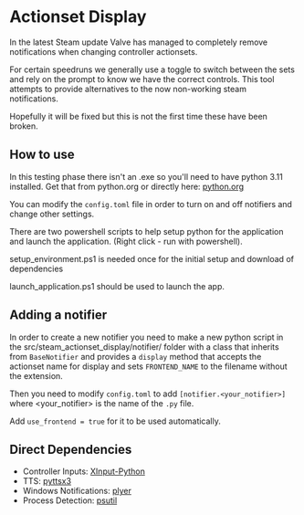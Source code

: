 # Actionset Display #

In the latest Steam update Valve has managed to completely remove notifications
when changing controller actionsets.

For certain speedruns we generally use a toggle to switch between the sets
and rely on the prompt to know we have the correct controls. This tool attempts
to provide alternatives to the now non-working steam notifications.

Hopefully it will be fixed but this is not the first time these have been broken.

## How to use ##

In this testing phase there isn't an .exe so you'll need to have python 3.11 
installed. Get that from python.org or directly here: 
[python.org](https://www.python.org/ftp/python/3.11.4/python-3.11.4-amd64.exe)

You can modify the `config.toml` file in order to turn on and off notifiers
and change other settings.

There are two powershell scripts to help setup python for the application
and launch the application. (Right click - run with powershell).

setup_environment.ps1 is needed once for the initial setup and download of dependencies

launch_application.ps1 should be used to launch the app.


## Adding a notifier ##

In order to create a new notifier you need to make a new python script in 
the src/steam_actionset_display/notifier/ folder with a class that inherits
from `BaseNotifier` and provides a `display` method that accepts the actionset
name for display and sets `FRONTEND_NAME` to the filename without the extension.

Then you need to modify `config.toml` to add `[notifier.<your_notifier>]` where
<your_notifier> is the name of the `.py` file.

Add `use_frontend = true` for it to be used automatically.


## Direct Dependencies ##

* Controller Inputs: [XInput-Python](https://github.com/Zuzu-Typ/XInput-Python)
* TTS: [pyttsx3](https://github.com/nateshmbhat/pyttsx3)
* Windows Notifications: [plyer](https://github.com/kivy/plyer)
* Process Detection: [psutil](https://github.com/giampaolo/psutil)
